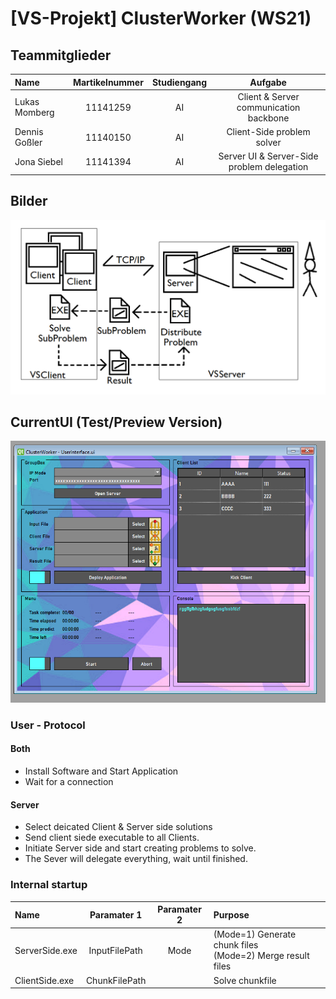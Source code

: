 # [VS-Projekt] ClusterWorker (WS21)

## Teammitglieder
| Name | Martikelnummer | Studiengang | Aufgabe |
|:-----| :---------------:|:-----------:|:--:|
| Lukas Momberg | 11141259 | AI | Client & Server communication backbone |
| Dennis Goßler | 11140150 | AI | Client-Side problem solver |
| Jona Siebel | 11141394 | AI | Server UI & Server-Side problem delegation |

## Bilder

![Image](Design/Solution_v3.png)

## CurrentUI (Test/Preview Version)
![Image](Design/CurrentUI.png)

### User - Protocol
#### Both
- Install Software and Start Application
- Wait for a connection
#### Server
- Select deicated Client & Server side solutions
- Send client siede executable to all Clients.
- Initiate Server side and start creating problems to solve.
- The Sever will delegate everything, wait until finished. 

### Internal startup
| Name | Paramater 1 | Paramater 2 | Purpose |
|:-----| :---------------:|:-----------:|:---|
| ServerSide.exe | InputFilePath | Mode | (Mode=1) Generate chunk files<br>(Mode=2) Merge result files |
| ClientSide.exe | ChunkFilePath |  | Solve chunkfile |
